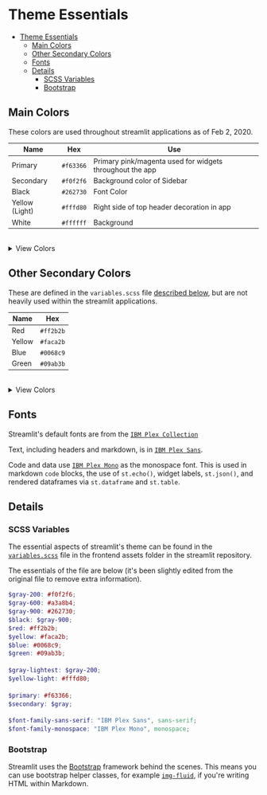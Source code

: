 # Theme Essentials

- [Theme Essentials](#theme-essentials)
  - [Main Colors](#main-colors)
  - [Other Secondary Colors](#other-secondary-colors)
  - [Fonts](#fonts)
  - [Details](#details)
    - [SCSS Variables](#scss-variables)
    - [Bootstrap](#bootstrap)

## Main Colors

These colors are used throughout streamlit applications as of Feb 2, 2020.

| Name           | Hex       | Use                                                      |
| -------------- | --------- | -------------------------------------------------------- |
| Primary        | `#f63366` | Primary pink/magenta used for widgets throughout the app |
| Secondary      | `#f0f2f6` | Background color of Sidebar                              |
| Black          | `#262730` | Font Color                                               |
| Yellow (Light) | `#fffd80` | Right side of top header decoration in app               |
| White          | `#ffffff` | Background                                               |

<br>

<details>

<summary>View Colors</summary>

[![Streamlit Color Palette](./images/streamlit-primary.png)](https://coolors.co/f63366-f0f2f6-262730-fffd80-ffffff)

</details>

## Other Secondary Colors

These are defined in the `variables.scss` file [described below](#details), but are not heavily used within the streamlit applications.

| Name   | Hex       |
| ------ | --------- |
| Red    | `#ff2b2b` |
| Yellow | `#faca2b` |
| Blue   | `#0068c9` |
| Green  | `#09ab3b` |

<br>

<details>

<summary>View Colors</summary>

[![Streamlit Secondary Palette](./images/streamlit-secondary.png)](https://coolors.co/f63366-faca2b-0068c9-ff2b2b-09ab3b)

</details>

## Fonts

Streamlit's default fonts are from the [`IBM Plex Collection`](https://fonts.google.com/featured/Plex?selection.family=IBM+Plex+Sans:700)

Text, including headers and markdown, is in [`IBM Plex Sans`](https://fonts.google.com/specimen/IBM+Plex+Sans).

Code and data use [`IBM Plex Mono`](https://fonts.google.com/specimen/IBM+Plex+Mono) as the monospace font. This is used in markdown `code` blocks, the use of `st.echo()`, widget labels, `st.json()`, and rendered dataframes via `st.dataframe` and `st.table`.


## Details

### SCSS Variables

The essential aspects of streamlit's theme can be found in the [`variables.scss`](https://github.com/streamlit/streamlit/blob/develop/frontend/src/assets/css/variables.scss) file in the frontend assets folder in the streamlit repository.

The essentials of the file are below (it's been slightly edited from the original file to remove extra information).

```scss
$gray-200: #f0f2f6;
$gray-600: #a3a8b4;
$gray-900: #262730;
$black: $gray-900;
$red: #ff2b2b;
$yellow: #faca2b;
$blue: #0068c9;
$green: #09ab3b;

$gray-lightest: $gray-200;
$yellow-light: #fffd80;

$primary: #f63366;
$secondary: $gray;

$font-family-sans-serif: "IBM Plex Sans", sans-serif;
$font-family-monospace: "IBM Plex Mono", monospace;

```

### Bootstrap

Streamlit uses the [Bootstrap](https://getbootstrap.com/docs/4.0/getting-started/introduction/) framework behind the scenes. This means you can use bootstrap helper classes, for example [`img-fluid`](https://getbootstrap.com/docs/4.0/content/images/), if you're writing HTML within Markdown.